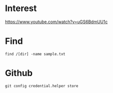 # Interest

https://www.youtube.com/watch?v=uGS6BdmUU1c

# Find
```
find /[dir] -name sample.txt 
```

# Github
```
git config credential.helper store

```
